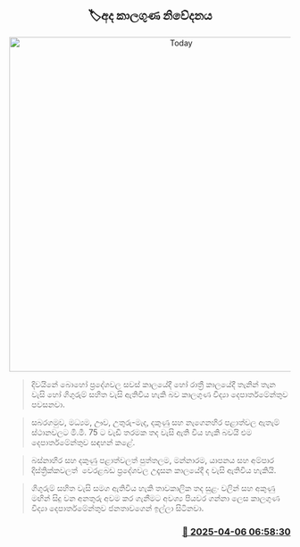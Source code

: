 <p align='center'><b><h2 align='center' title='Today's weather forecast'>🏷අද කාලගුණ නිවේදනය</h2></b></p>
<p align='center'><img src='https://helakuru.sgp1.cdn.digitaloceanspaces.com/esana/images/lib/weather-thumb-new-1[1].jpg' width='600' alt='Today's weather forecast'></p>

> දිවයිනේ බොහෝ ප්‍රදේශවල සවස් කාලයේදී හෝ රාත්‍රී කාලයේදී තැනින් තැන වැසි හෝ ගිගුරුම් සහිත වැසි ඇතිවිය හැකි බව කාලගුණ විද්‍යා දෙපාර්තමේන්තුව පවසනවා.

> සබරගමුව, මධ්‍යම, ඌව, උතුරු-මැද, දකුණු සහ නැගෙනහිර පළාත්වල ඇතැම් ස්ථානවලට මි.මී. 75 ට වැඩි තරමක තද වැසි ඇති විය හැකි බවයි එම දෙපාර්තමේන්තුව සඳහන් කළේ.

> බස්නාහිර සහ දකුණු පළාත්වලත් පුත්තලම, මන්නාරම, යාපනය සහ අම්පාර දිස්ත්‍රික්කවලත්  වෙරළබඩ ප්‍රදේශවල උදෑසන කාලයේදී ද වැසි ඇතිවිය හැකියි.

> ගිගුරුම් සහිත වැසි සමග ඇතිවිය හැකි තාවකාලික තද සුළං වලින් සහ අකුණු මඟින් සිදු වන අනතුරු අවම කර ගැනීමට අවශ්‍ය පියවර ගන්නා ලෙස කාලගුණ විද්‍යා දෙපාර්තමේන්තුව ජනතාවගෙන් ඉල්ලා සිටිනවා.



<h3 align='right'><a href='https://www.helakuru.lk/esana/p/108989/'>📅 2025-04-06 06:58:30</a></h3>
